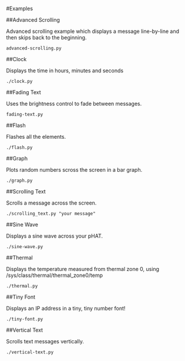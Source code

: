 #Examples

##Advanced Scrolling

Advanced scrolling example which displays a message line-by-line
and then skips back to the beginning.

```
advanced-scrolling.py
```

##Clock

Displays the time in hours, minutes and seconds

```
./clock.py
```

##Fading Text

Uses the brightness control to fade between messages.

```
fading-text.py
```

##Flash

Flashes all the elements.

```
./flash.py
```

##Graph

Plots random numbers scross the screen in a bar graph.

```
./graph.py
```

##Scrolling Text

Scrolls a message across the screen.

```
./scrolling_text.py "your message"
```

##Sine Wave

Displays a sine wave across your pHAT.

```
./sine-wave.py
```

##Thermal

Displays the temperature measured from thermal zone 0, using
/sys/class/thermal/thermal_zone0/temp

```
./thermal.py
```

##Tiny Font

Displays an IP address in a tiny, tiny number font!

```
./tiny-font.py
```

##Vertical Text

Scrolls text messages vertically.

```
./vertical-text.py
```
